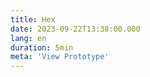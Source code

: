 ```yaml
---
title: Hex
date: 2023-09-22T13:38:00.000
lang: en
duration: 5min
meta: 'View Prototype'
---
```


<Hex />
